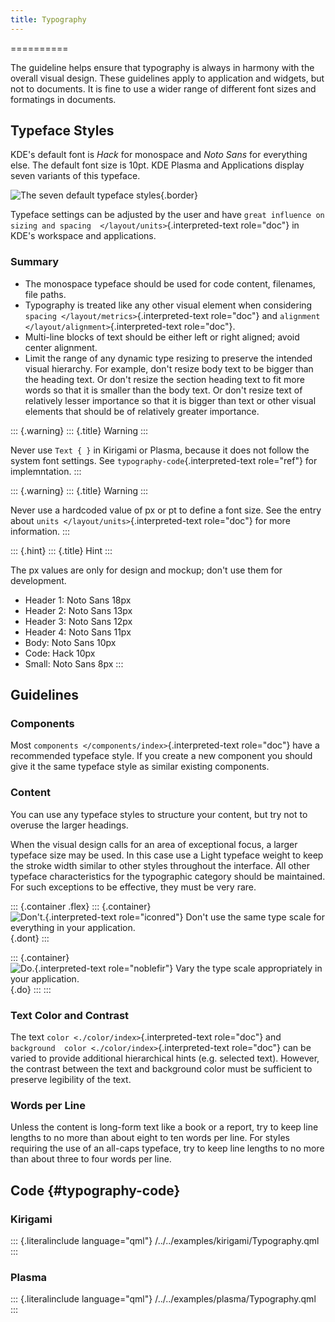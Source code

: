 ```yaml
---
title: Typography
---
```

==========

The guideline helps ensure that typography is always in harmony with the
overall visual design. These guidelines apply to application and
widgets, but not to documents. It is fine to use a wider range of
different font sizes and formatings in documents.

Typeface Styles
---------------

KDE\'s default font is *Hack* for monospace and *Noto Sans* for
everything else. The default font size is 10pt. KDE Plasma and
Applications display seven variants of this typeface.

![The seven default typeface styles](/hig/Typography1.png){.border}

Typeface settings can be adjusted by the user and have
`great influence on sizing and spacing  </layout/units>`{.interpreted-text
role="doc"} in KDE\'s workspace and applications.

### Summary

-   The monospace typeface should be used for code content, filenames,
    file paths.
-   Typography is treated like any other visual element when considering
    `spacing </layout/metrics>`{.interpreted-text role="doc"} and
    `alignment </layout/alignment>`{.interpreted-text role="doc"}.
-   Multi-line blocks of text should be either left or right aligned;
    avoid center alignment.
-   Limit the range of any dynamic type resizing to preserve the
    intended visual hierarchy. For example, don\'t resize body text to
    be bigger than the heading text. Or don\'t resize the section
    heading text to fit more words so that it is smaller than the body
    text. Or don\'t resize text of relatively lesser importance so that
    it is bigger than text or other visual elements that should be of
    relatively greater importance.

::: {.warning}
::: {.title}
Warning
:::

Never use `Text { }` in Kirigami or Plasma, because it does not follow
the system font settings. See `typography-code`{.interpreted-text
role="ref"} for implemntation.
:::

::: {.warning}
::: {.title}
Warning
:::

Never use a hardcoded value of px or pt to define a font size. See the
entry about `units </layout/units>`{.interpreted-text role="doc"} for
more information.
:::

::: {.hint}
::: {.title}
Hint
:::

The px values are only for design and mockup; don\'t use them for
development.

-   Header 1: Noto Sans 18px
-   Header 2: Noto Sans 13px
-   Header 3: Noto Sans 12px
-   Header 4: Noto Sans 11px
-   Body: Noto Sans 10px
-   Code: Hack 10px
-   Small: Noto Sans 8px
:::

Guidelines
----------

### Components

Most `components </components/index>`{.interpreted-text role="doc"} have
a recommended typeface style. If you create a new component you should
give it the same typeface style as similar existing components.

### Content

You can use any typeface styles to structure your content, but try not
to overuse the larger headings.

When the visual design calls for an area of exceptional focus, a larger
typeface size may be used. In this case use a Light typeface weight to
keep the stroke width similar to other styles throughout the interface.
All other typeface characteristics for the typographic category should
be maintained. For such exceptions to be effective, they must be very
rare.

::: {.container .flex}
::: {.container}
![`Don't.`{.interpreted-text role="iconred"} Don\'t use the same type
scale for everything in your
application.](/hig/Typography-Heading-Dont.png){.dont}
:::

::: {.container}
![`Do.`{.interpreted-text role="noblefir"} Vary the type scale
appropriately in your application.](/hig/Typography-Heading-Do.png){.do}
:::
:::

### Text Color and Contrast

The text `color <./color/index>`{.interpreted-text role="doc"} and
`background  color <./color/index>`{.interpreted-text role="doc"} can be
varied to provide additional hierarchical hints (e.g. selected text).
However, the contrast between the text and background color must be
sufficient to preserve legibility of the text.

### Words per Line

Unless the content is long-form text like a book or a report, try to
keep line lengths to no more than about eight to ten words per line. For
styles requiring the use of an all-caps typeface, try to keep line
lengths to no more than about three to four words per line.

Code {#typography-code}
----

### Kirigami

::: {.literalinclude language="qml"}
/../../examples/kirigami/Typography.qml
:::

### Plasma

::: {.literalinclude language="qml"}
/../../examples/plasma/Typography.qml
:::
